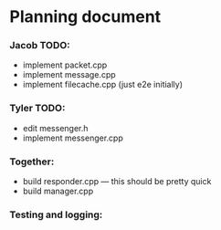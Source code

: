 # Planning document

### Jacob TODO:

- implement packet.cpp
- implement message.cpp
- implement filecache.cpp (just e2e initially)

### Tyler TODO:

- edit messenger.h
- implement messenger.cpp

### Together:

- build responder.cpp — this should be pretty quick
- build manager.cpp

### Testing and logging:
